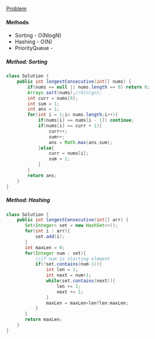 [Problem](https://leetcode.com/problems/longest-consecutive-sequence/)

#### Methods
* Sorting - O(NlogN)
* Hashing - O(N)
* PriorityQueue - 

##### Method: Sorting

```java
class Solution {
    public int longestConsecutive(int[] nums) {
        if(nums == null || nums.length == 0) return 0;
        Arrays.sort(nums);//O(nlgn);
        int curr = nums[0];
        int sum = 1;
        int ans = 1;
        for(int i = 1;i< nums.length;i++){
            if(nums[i] == nums[i - 1]) continue;
            if(nums[i] == curr + 1){
                curr++;
                sum++;
                ans = Math.max(ans,sum);
            }else{
                curr = nums[i];
                sum = 1;
            }
        }
        return ans;
    }
}
```


##### Method: Hashing

```java
class Solution {
    public int longestConsecutive(int[] arr) {
       Set<Integer> set = new HashSet<>();
	   for(int i : arr){
	       set.add(i);
	   }
	   int maxLen = 0;
	   for(Integer num : set){
	       //if num is starting element
	       if(!set.contains(num-1)){
	           int len = 1;
	           int next = num+1;
	           while(set.contains(next)){
	               len += 1;
	               next += 1;
	           }
	           maxLen = maxLen<len?len:maxLen;
	       }
	   }
	   return maxLen;
    }
}
```




